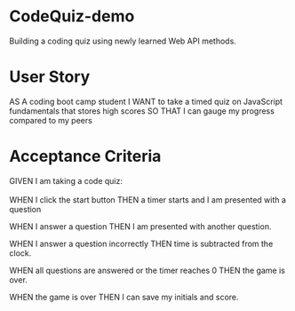 # CodeQuiz-demo
Building a coding quiz using newly learned Web API methods.


# User Story

AS A coding boot camp student
I WANT to take a timed quiz on JavaScript fundamentals that stores high scores
SO THAT I can gauge my progress compared to my peers

# Acceptance Criteria

GIVEN I am taking a code quiz: <br> <br>
WHEN I click the start button
THEN a timer starts and I am presented with a question

WHEN I answer a question
THEN I am presented with another question.

WHEN I answer a question incorrectly
THEN time is subtracted from the clock.

WHEN all questions are answered or the timer reaches 0
THEN the game is over.

WHEN the game is over
THEN I can save my initials and score.